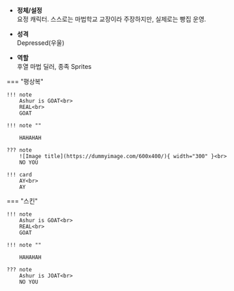 
- **정체/설정**  
  요정 캐릭터. 스스로는 마법학교 교장이라 주장하지만, 실제로는 빵집 운영.

- **성격**  
  Depressed(우울)

- **역할**  
  후열 마법 딜러, 종족 Sprites

=== "평상복"

    !!! note
        Ashur is GOAT<br>
        REAL<br>
        GOAT

    !!! note ""

        HAHAHAH

    ??? note
        ![Image title](https://dummyimage.com/600x400/){ width="300" }<br>
        NO YOU

    !!! card 
        AY<br>
        AY

=== "스킨"

    !!! note
        Ashur is GOAT<br>
        REAL<br>
        GOAT

    !!! note ""

        HAHAHAH

    ??? note
        Ashur is JOAT<br>
        NO YOU